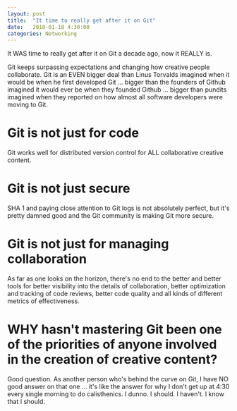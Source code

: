 ```yaml
---
layout: post
title:  "It time to really get after it on Git"
date:   2018-01-18 4:30:00
categories: Networking
---
```


It WAS time to really get after it on Git a decade ago, now it REALLY is.

Git keeps surpassing expectations and changing how creative people collaborate.  Git is an EVEN bigger deal than Linus Torvalds imagined when it would be when he first developed Git ... bigger than the founders of Github imagined it would ever be when they founded Github ... bigger than pundits imagined when they reported on how almost all software developers were moving to Git.

# Git is not just for code

Git works well for distributed version control for ALL collaborative creative content.

# Git is not just secure

SHA 1 and paying close attention to Git logs is not absolutely perfect, but it's pretty damned good and the Git community is making Git more secure.

# Git is not just for managing collaboration

As far as one looks on the horizon, there's no end to the better and better tools for better visibility into the details of collaboration, better optimization and tracking of code reviews, better code quality and all kinds of different metrics of effectiveness.

# WHY hasn't mastering Git been one of the priorities of anyone involved in the creation of creative content?

Good question. As another person who's behind the curve on Git, I have NO good answer on that one ... it's like the answer for why I don't get up at 4:30 every single morning to do calisthenics.  I dunno.  I should. I haven't. I know that I should.  
